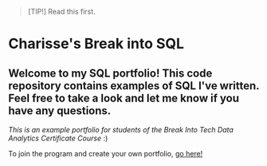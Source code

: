 > [TIP!]
> Read this first.


# Charisse's Break into SQL

## Welcome to my SQL portfolio! This code repository contains examples of SQL I've written. Feel free to take a look and let me know if you have any questions.

*This is an example portfolio for students of the Break Into Tech Data Analytics Certificate Course* :)

To join the program and create your own portfolio, [go here!](https://www.howtobreakintotech.com/data-analytics-certificate-program/)

